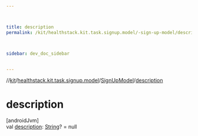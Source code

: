 ```yaml
---



title: description
permalink: /kit/healthstack.kit.task.signup.model/-sign-up-model/description.html



sidebar: dev_doc_sidebar


---
```




//[kit](/kit.html)/[healthstack.kit.task.signup.model](../index.html)/[SignUpModel](index.html)/[description](description.html)



# description



[androidJvm]\
val [description](description.html): [String](https://kotlinlang.org/api/latest/jvm/stdlib/kotlin/-string/index.html)? = null






